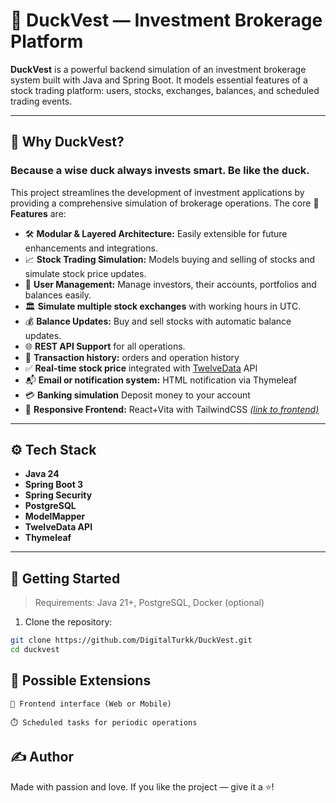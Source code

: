 # 🦆 DuckVest — Investment Brokerage Platform

**DuckVest** is a powerful backend simulation of an investment brokerage system built with Java and Spring Boot. It models essential features of a stock trading platform: users, stocks, exchanges, balances, and scheduled trading events.

---
## 🐣 Why DuckVest?

### Because a wise duck always invests smart. Be like the duck.

This project streamlines the development of investment applications by providing a comprehensive simulation of brokerage operations. The core 🚀 **Features** 
are:

- 🛠️ **Modular & Layered Architecture:** Easily extensible for future enhancements and integrations.
- 📈 **Stock Trading Simulation:** Models buying and selling of stocks and simulate stock price updates.
- 👤 **User Management:** Manage investors, their accounts, portfolios and balances easily.
- 🏛️ **Simulate multiple stock exchanges** with working hours in UTC.
- 💰 **Balance Updates:** Buy and sell stocks with automatic balance updates.
- 🌐 **REST API Support** for all operations.
- 🧾 **Transaction history:** orders and operation history
- ✅ **Real-time stock price** integrated with <a href="https://twelvedata.com/">TwelveData</a> API
- 📬 **Email or notification system:** HTML notification via Thymeleaf
- 💳 **Banking simulation** Deposit money to your account
- 📱 **Responsive Frontend:** React+Vita with TailwindCSS <a href="https://github.com/kerimov4785/DuckVest">*(link to frontend)*</a>

---

## ⚙️ Tech Stack

- **Java 24**
- **Spring Boot 3**
- **Spring Security**
- **PostgreSQL**
- **ModelMapper**
- **TwelveData API**
- **Thymeleaf**
---

## 🏁 Getting Started

> Requirements: Java 21+, PostgreSQL, Docker (optional)

1. Clone the repository:

```bash
git clone https://github.com/DigitalTurkk/DuckVest.git
cd duckvest
```
## 📌 Possible Extensions

    📱 Frontend interface (Web or Mobile)

    ⏱️ Scheduled tasks for periodic operations

## ✍️ Author

Made with passion and love.
If you like the project — give it a ⭐!
